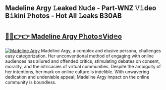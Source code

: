 ## Madeline Argy 𝙻eaked 𝙽u𝚍e - Part-WNZ 𝚅𝚒deo B𝚒kini 𝙿hotos - Hot All 𝙻eaks B30AB

# <h2><a href="http://ld1ofj.urlbe.top/?page=Madeline+Argy">🔗🔗👉👉 Madeline Argy P𝚑oto𝚜Vid𝚎o</a></h2>

[![Madeline Argy](https://i.imgur.com/eBuTRDB.gif)](http://ld1ofj.urlbe.top/?page=Madeline+Argy)
Madeline Argy, a complex and elusive persona, challenges easy categorization. Her unconventional method of engaging with online audiences has allured and offended critics, stimulating debates on consent, morality, and the intricacies of virtual communities. Despite the ambiguity of her intentions, her mark on online culture is indelible. With unwavering dedication and undeniable appeal, Madeline Argy impact on the online community is boundless.
